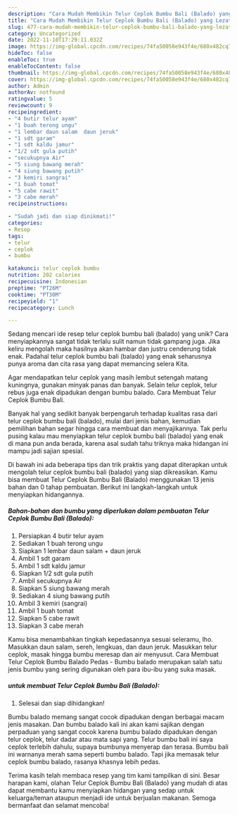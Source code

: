 ```yaml
---
description: "Cara Mudah Membikin Telur Ceplok Bumbu Bali (Balado) yang Lezat Sekali"
title: "Cara Mudah Membikin Telur Ceplok Bumbu Bali (Balado) yang Lezat Sekali"
slug: 477-cara-mudah-membikin-telur-ceplok-bumbu-bali-balado-yang-lezat-sekali
category: Uncategorized
date: 2022-11-10T17:29:11.032Z
image: https://img-global.cpcdn.com/recipes/74fa50058e943f4e/680x482cq70/telur-ceplok-bumbu-bali-balado-foto-resep-utama.jpg
hideToc: false
enableToc: true
enableTocContent: false
thumbnail: https://img-global.cpcdn.com/recipes/74fa50058e943f4e/680x482cq70/telur-ceplok-bumbu-bali-balado-foto-resep-utama.jpg
cover: https://img-global.cpcdn.com/recipes/74fa50058e943f4e/680x482cq70/telur-ceplok-bumbu-bali-balado-foto-resep-utama.jpg
author: Admin
authorAv: notfound
ratingvalue: 5
reviewcount: 9
recipeingredient:
- "4 butir telur ayam"
- "1 buah terong ungu"
- "1 lembar daun salam  daun jeruk"
- "1 sdt garam"
- "1 sdt kaldu jamur"
- "1/2 sdt gula putih"
- "secukupnya Air"
- "5 siung bawang merah"
- "4 siung bawang putih"
- "3 kemiri sangrai"
- "1 buah tomat"
- "5 cabe rawit"
- "3 cabe merah"
recipeinstructions:

- "Sudah jadi dan siap dinikmati!"
categories:
- Resep
tags:
- telur
- ceplok
- bumbu

katakunci: telur ceplok bumbu 
nutrition: 202 calories
recipecuisine: Indonesian
preptime: "PT26M"
cooktime: "PT30M"
recipeyield: "1"
recipecategory: Lunch

---
```





Sedang mencari ide resep telur ceplok bumbu bali (balado) yang unik? Cara menyiapkannya sangat tidak terlalu sulit namun tidak gampang juga. Jika keliru mengolah maka hasilnya akan hambar dan justru cenderung tidak enak. Padahal telur ceplok bumbu bali (balado) yang enak seharusnya punya aroma dan cita rasa yang dapat memancing selera Kita.





Agar mendapatkan telur ceplok yang masih lembut setengah matang kuningnya, gunakan minyak panas dan banyak. Selain telur ceplok, telur rebus juga enak dipadukan dengan bumbu balado. Cara Membuat Telur Ceplok Bumbu Bali.

Banyak hal yang sedikit banyak berpengaruh terhadap kualitas rasa dari telur ceplok bumbu bali (balado), mulai dari jenis bahan, kemudian pemilihan bahan segar hingga cara membuat dan menyajikannya. Tak perlu pusing kalau mau menyiapkan telur ceplok bumbu bali (balado) yang enak di mana pun anda berada, karena asal sudah tahu triknya maka hidangan ini mampu jadi sajian spesial.






Di bawah ini ada beberapa tips dan trik praktis yang dapat diterapkan untuk mengolah telur ceplok bumbu bali (balado) yang siap dikreasikan. Kamu bisa membuat Telur Ceplok Bumbu Bali (Balado) menggunakan 13 jenis bahan dan 0 tahap pembuatan. Berikut ini langkah-langkah untuk menyiapkan hidangannya.

<!--inarticleads1-->

##### Bahan-bahan dan bumbu yang diperlukan dalam pembuatan Telur Ceplok Bumbu Bali (Balado):

1. Persiapkan 4 butir telur ayam
1. Sediakan 1 buah terong ungu
1. Siapkan 1 lembar daun salam + daun jeruk
1. Ambil 1 sdt garam
1. Ambil 1 sdt kaldu jamur
1. Siapkan 1/2 sdt gula putih
1. Ambil secukupnya Air
1. Siapkan 5 siung bawang merah
1. Sediakan 4 siung bawang putih
1. Ambil 3 kemiri (sangrai)
1. Ambil 1 buah tomat
1. Siapkan 5 cabe rawit
1. Siapkan 3 cabe merah


Kamu bisa menambahkan tingkah kepedasannya sesuai seleramu, lho. Masukkan daun salam, sereh, lengkuas, dan daun jeruk. Masukkan telur ceplok, masak hingga bumbu meresap dan air menyusut. Cara Membuat Telur Ceplok Bumbu Balado Pedas - Bumbu balado merupakan salah satu jenis bumbu yang sering digunakan oleh para ibu-ibu yang suka masak. 

<!--inarticleads2-->

#####  untuk membuat Telur Ceplok Bumbu Bali (Balado):


1. Selesai dan siap dihidangkan!

Bumbu balado memang sangat cocok dipadukan dengan berbagai macam jenis masakan. Dan bumbu balado kali ini akan kami sajikan dengan perpaduan yang sangat cocok karena bumbu balado dipadukan dengan telur ceplok, telur dadar atau mata sapi yang. Telur bumbu bali ini saya ceplok terlebih dahulu, supaya bumbunya menyerap dan terasa. Bumbu bali ini warnanya merah sama seperti bumbu balado. Tapi jika memasak telur ceplok bumbu balado, rasanya khasnya lebih pedas. 

Terima kasih telah membaca resep yang tim kami tampilkan di sini. Besar harapan kami, olahan Telur Ceplok Bumbu Bali (Balado) yang mudah di atas dapat membantu kamu menyiapkan hidangan yang sedap untuk keluarga/teman ataupun menjadi ide untuk berjualan makanan. Semoga bermanfaat dan selamat mencoba!
